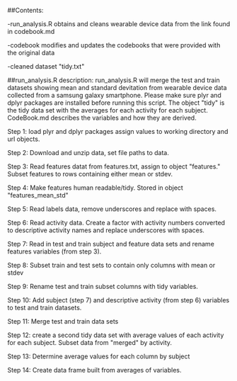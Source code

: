 ##Contents:

-run_analysis.R obtains and cleans wearable device data from the link found in codebook.md

-codebook modifies and updates the codebooks that were provided with the original data

-cleaned dataset "tidy.txt"

##run_analysis.R description:
run_analysis.R will merge the test and train datasets showing mean and standard devitation from wearable device data collected from a samsung galaxy smartphone. Please make sure plyr and dplyr packages are installed before running this script. The object "tidy" is the tidy data set with the averages for each activity for each subject. CodeBook.md describes the variables and how they are derived. 

Step 1: load plyr and dplyr packages assign values to working directory and url objects.  

Step 2: Download and unzip data, set file paths to data. 

Step 3: Read features datat from features.txt, assign to object "features." Subset features to rows containing either mean or stdev. 

Step 4: Make features human readable/tidy. Stored in object "features_mean_std"

Step 5: Read labels data, remove underscores and replace with spaces.

Step 6: Read activity data. Create a factor with activity numbers converted to descriptive activity names and replace underscores with spaces.

Step 7: Read in test and train subject and feature data sets and rename features variables (from step 3). 

Step 8: Subset train and test sets to contain only columns with mean or stdev

Step 9: Rename test and train subset columns with tidy variables. 

Step 10: Add subject (step 7) and descriptive activity (from step 6) variables to test and train datasets.   

Step 11: Merge test and train data sets

Step 12: create a second tidy data set with average values of each activity for each subject. Subset data from "merged" by activity.

Step 13: Determine average values for each column by subject

Step 14: Create data frame built from averages of variables. 